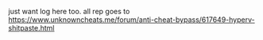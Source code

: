 just want log here too. all rep goes to https://www.unknowncheats.me/forum/anti-cheat-bypass/617649-hyperv-shitpaste.html
